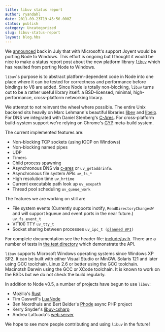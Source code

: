 ```yaml
---
title: libuv status report
author: ryandahl
date: 2011-09-23T19:45:50.000Z
status: publish
category: Uncategorized
slug: libuv-status-report
layout: blog.hbs
---
```


We <a href="http://blog.nodejs.org/2011/06/23/porting-node-to-windows-with-microsoft%E2%80%99s-help/">announced</a> back in July that with Microsoft's support Joyent would be porting Node to Windows. This effort is ongoing but I thought it would be nice to make a status report post about the new platform library <code><a href="https://github.com/libuv/libuv">libuv</a></code> which has resulted from porting Node to Windows.

<code>libuv</code>'s purpose is to abstract platform-dependent code in Node into one place where it can be tested for correctness and performance before bindings to V8 are added. Since Node is totally non-blocking, <code>libuv</code> turns out to be a rather useful library itself: a BSD-licensed, minimal, high-performance, cross-platform networking library.

We attempt to not reinvent the wheel where possible. The entire Unix backend sits heavily on Marc Lehmann's beautiful libraries <a href="http://software.schmorp.de/pkg/libev.html">libev</a> and <a href="http://software.schmorp.de/pkg/libeio.html">libeio</a>. For DNS we integrated with Daniel Stenberg's <a href="http://c-ares.haxx.se/">C-Ares</a>. For cross-platform build-system support we're relying on Chrome's <a href="http://code.google.com/p/gyp/">GYP</a> meta-build system.

The current implemented features are:
<ul>
    <li>Non-blocking TCP sockets (using IOCP on Windows)</li>
    <li>Non-blocking named pipes</li>
    <li>UDP</li>
    <li>Timers</li>
    <li>Child process spawning</li>
    <li>Asynchronous DNS via <a href="http://c-ares.haxx.se/">c-ares</a> or <code>uv_getaddrinfo</code>.</li>
    <li>Asynchronous file system APIs <code>uv_fs_*</code></li>
    <li>High resolution time <code>uv_hrtime</code></li>
    <li>Current executable path look up <code>uv_exepath</code></li>
    <li>Thread pool scheduling <code>uv_queue_work</code></li>
</ul>
The features we are working on still are
<ul>
    <li>File system events (Currently supports inotify, <code>ReadDirectoryChangesW</code> and will support kqueue and event ports in the near future.) <code>uv_fs_event_t</code></li>
    <li>VT100 TTY <code>uv_tty_t</code></li>
    <li>Socket sharing between processes <code>uv_ipc_t (<a href="https://gist.github.com/1233593">planned API</a>)</code></li>
</ul>
For complete documentation see the header file: <a href="https://github.com/libuv/libuv/blob/03d0c57ea216abd611286ff1e58d4e344a459f76/include/uv.h">include/uv.h</a>. There are a number of tests in <a href="https://github.com/libuv/libuv/tree/3ca382be741ec6ce6a001f0db04d6375af8cd642/test">the test directory</a> which demonstrate the API.

<code>libuv</code> supports Microsoft Windows operating systems since Windows XP SP2. It can be built with either Visual Studio or MinGW. Solaris 121 and later using GCC toolchain. Linux 2.6 or better using the GCC toolchain. Macinotsh Darwin using the GCC or XCode toolchain. It is known to work on the BSDs but we do not check the build regularly.

In addition to Node v0.5, a number of projects have begun to use <code>libuv</code>:
<ul>
    <li>Mozilla's <a href="https://github.com/graydon/rust">Rust</a></li>
    <li>Tim Caswell's <a href="https://github.com/creationix/luanode">LuaNode</a></li>
    <li>Ben Noordhuis and Bert Belder's <a href="https://github.com/bnoordhuis/phode">Phode</a> async PHP project</li>
    <li>Kerry Snyder's <a href="https://github.com/kersny/libuv-csharp">libuv-csharp</a></li>
    <li>Andrea Lattuada's <a href="https://gist.github.com/1195428">web server</a></li>
</ul>
We hope to see more people contributing and using <code>libuv</code> in the future!
